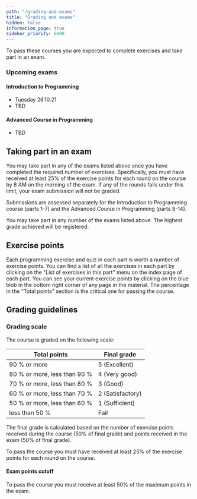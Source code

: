 ```yaml
---
path: "/grading-and-exams"
title: "Grading and exams"
hidden: false
information_page: true
sidebar_priority: 6000
---
```


To pass these courses you are expected to complete exercises and take part in an exam.

### Upcoming exams

#### Introduction to Programming

* Tuesday 26.10.21
* TBD

####  Advanced Course in Programming

* TBD

## Taking part in an exam

You may take part in any of the exams listed above once you have completed the required number of exercises. Specifically, you must have received at least 25% of the exercise points for each round on the course by 8 AM on the morning of the exam. If any of the rounds falls under this limit, your exam submission will not be graded.

Submissions are assessed separately for the Introduction to Programming course (parts 1-7) and the Advanced Course in Programming (parts 8-14).

You may take part in any number of the exams listed above. The highest grade achieved will be registered.

## Exercise points

Each programming exercise and quiz in each part is worth a number of exercise points. You can find a list of all the exercises in each part by clicking on the "List of exercises in this part" menu on the index page of each part. You can see your current exercise points by clicking on the blue blob in the bottom right corner of any page in the material. The percentage in the "Total points" section is the critical one for passing the course.

## Grading guidelines

### Grading scale

The course is graded on the following scale:

<table>
    <thead>
    <tr>
        <th>Total points</th>
        <th>Final grade</th>
    </tr>
    </thead>
    <tbody>
    <tr>
        <td>90 % or more</td>
        <td>5 (Excellent)</td>
    </tr>
    <tr>
        <td>80 % or more, less than 90 %</td>
        <td>4 (Very good)</td>
    </tr>
    <tr>
        <td>70 % or more, less than 80 %</td>
        <td>3 (Good)</td>
    </tr>
    <tr>
        <td>60 % or more, less than 70 %</td>
        <td>2 (Satisfactory)</td>
    </tr>
    <tr>
        <td>50 % or more, less than 60 %</td>
        <td>1 (Sufficient)</td>
    </tr>
    <tr>
        <td>less than 50 %</td>
        <td>Fail</td>
    </tr>
    </tbody>
</table>

The final grade is calculated based on the number of exercise points received during the course (50% of final grade) and points received in the exam (50% of final grade).

To pass the course you must have received at least 25% of the exercise points for each round on the course.

#### Exam points cutoff

To pass the course you must receive at least 50% of the maximum points in the exam.
